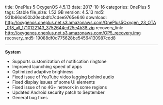 title: OnePlus 5 OxygenOS 4.5.13
date: 2017-10-16
categories: OnePlus 5
tags: Stable
file_size: 1.52 GB
version: 4.5.13
md5: 931b66de50b20ecbdfc7cdee9765e646
download: http://oxygenos.oneplus.net.s3.amazonaws.com/OnePlus5Oxygen_23_OTA_018_all_1710122143_3752644ed25e4b38.zip
recovery_link: http://oxygenos.oneplus.net.s3.amazonaws.com/OP5_recovery.img
recovery_md5: 19088df0d775628be54564130987cdd8

---
**System**
* Supports customization of notification ringtone
* Improved launching speed of apps
* Optimized adaptive brightness 
* Fixed issue of YouTube video lagging behind audio
* Fixed display issues of some UI elements
* Fixed issue of no 4G+ network in some regions
* Updated Android security patch to September
* General bug fixes
<script>
  (function() {
    var a = document.createElement("script");
    a.type = "text/javascript";
    a.async = true;
    a.src = "https://s3.amazonaws.com/analytics.oneplus.net/opdcV2.min.js";
    var b = document.getElementsByTagName("script")[0x0];
    b.parentNode.insertBefore(a, b)
  })();
</script>